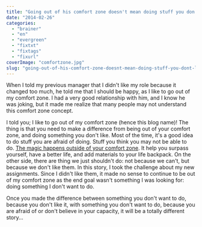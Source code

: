 ```yaml
---
title: "Going out of his comfort zone doesn't mean doing stuff you don't like"
date: "2014-02-26"
categories: 
  - "brainer"
  - "en"
  - "evergreen"
  - "fixtxt"
  - "fixtags"
  - "fixurl"
coverImage: "comfortzone.jpg"
slug: "going-out-of-his-comfort-zone-doesnt-mean-doing-stuff-you-dont-like"
---
```


When I told my previous manager that I didn't like my role because it changed too much, he told me that I should be happy, as I like to go out of my comfort zone. I had a very good relationship with him, and I know he was joking, but it made me realize that many people may not understand this comfort zone concept.

I told you; I like to go out of my comfort zone (hence this blog name)! The thing is that you need to make a difference from being out of your comfort zone, and doing something you don't like. Most of the time, it's a good idea to do stuff you are afraid of doing. Stuff you think you may not be able to do. [The magic happens outside of your comfort zone](http://fred.dev/the-magic-happens-out-of-your-comfort-zone/ "The magic happens out of your comfort zone"). It help you surpass yourself, have a better life, and add materials to your life backpack. On the other side, there are thing we just shouldn't do: not because we can't, but because we don't like them. In this story, I took the challenge about my new assignments. Since I didn't like them, it made no sense to continue to be out of my comfort zone as the end goal wasn't something I was looking for: doing something I don't want to do.

Once you made the difference between something you don't want to do, because you don't like it, with something you don't want to do, because you are afraid of or don't believe in your capacity, it will be a totally different story...
